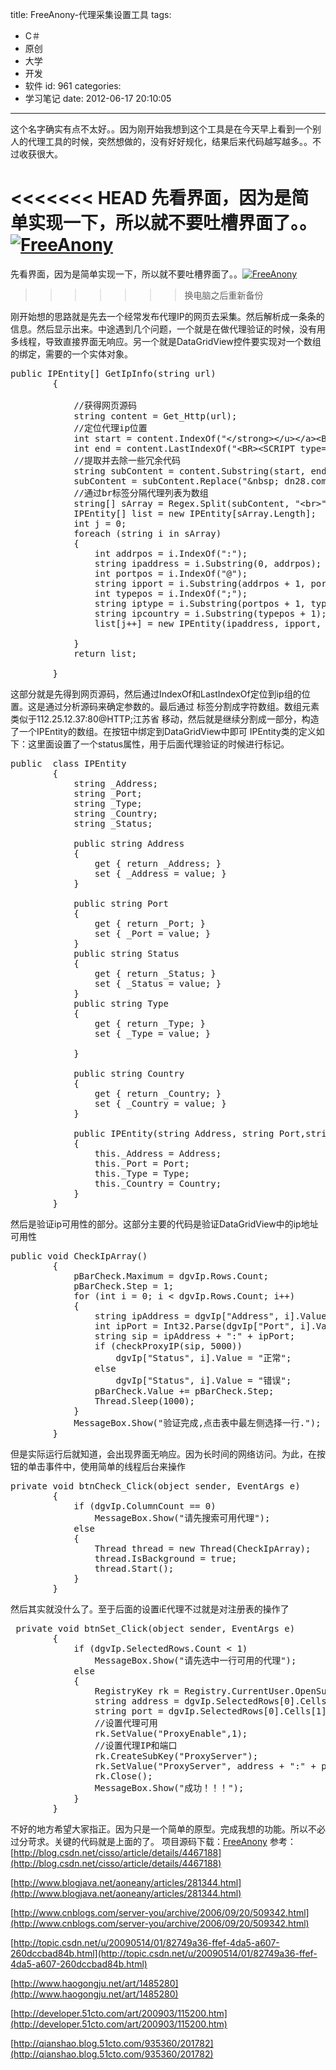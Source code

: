 title: FreeAnony-代理采集设置工具
tags:
  - C＃
  - 原创
  - 大学
  - 开发
  - 软件
id: 961
categories:
  - 学习笔记
date: 2012-06-17 20:10:05
---

这个名字确实有点不太好。。因为刚开始我想到这个工具是在今天早上看到一个别人的代理工具的时候，突然想做的，没有好好规化，结果后来代码越写越多。。不过收获很大。

<<<<<<< HEAD
先看界面，因为是简单实现一下，所以就不要吐槽界面了。。[![]({{BASE_PATH}}/images/10c75978f904af3fc0eb8e9c41cf2a47d4d2545f.jpg "FreeAnony")](http://leaverimage.b0.upaiyun.com/23525_o.jpg)
=======
先看界面，因为是简单实现一下，所以就不要吐槽界面了。。[![](/images/10c75978f904af3fc0eb8e9c41cf2a47d4d2545f.jpg "FreeAnony")](http://leaverimage.b0.upaiyun.com/23525_o.jpg)
>>>>>>> 换电脑之后重新备份

刚开始想的思路就是先去一个经常发布代理IP的网页去采集。然后解析成一条条的信息。然后显示出来。中途遇到几个问题，一个就是在做代理验证的时候，没有用多线程，导致直接界面无响应。另一个就是DataGridView控件要实现对一个数组的绑定，需要的一个实体对象。
<pre class="lang:c# decode:true">public IPEntity[] GetIpInfo(string url)
        {

            //获得网页源码
            string content = Get_Http(url);
            //定位代理ip位置
            int start = content.IndexOf("&lt;/strong&gt;&lt;/u&gt;&lt;/a&gt;&lt;BR&gt;");
            int end = content.LastIndexOf("&lt;BR&gt;&lt;SCRIPT type=text/javascript&gt;");
            //提取并去除一些冗余代码
            string subContent = content.Substring(start, end - start).Substring(21);
            subContent = subContent.Replace("&amp;nbsp; dn28.com", "");
            //通过br标签分隔代理列表为数组
            string[] sArray = Regex.Split(subContent, "&lt;br&gt;", RegexOptions.IgnoreCase);
            IPEntity[] list = new IPEntity[sArray.Length];
            int j = 0;
            foreach (string i in sArray)
            {
                int addrpos = i.IndexOf(":");
                string ipaddress = i.Substring(0, addrpos);
                int portpos = i.IndexOf("@");
                string ipport = i.Substring(addrpos + 1, portpos - addrpos - 1);
                int typepos = i.IndexOf(";");
                string iptype = i.Substring(portpos + 1, typepos - portpos - 1);
                string ipcountry = i.Substring(typepos + 1);
                list[j++] = new IPEntity(ipaddress, ipport, iptype, ipcountry);

            }
            return list;

        }</pre>
这部分就是先得到网页源码，然后通过IndexOf和LastIndexOf定位到ip组的位置。这是通过分析源码来确定参数的。最后通过
标签分割成字符数组。数组元素类似于112.25.12.37:80@HTTP;江苏省 移动，然后就是继续分割成一部分，构造了一个IPEntity的数组。在按钮中绑定到DataGridView中即可
IPEntity类的定义如下：这里面设置了一个status属性，用于后面代理验证的时候进行标记。
<pre class="lang:c# decode:true">public  class IPEntity
        {
            string _Address;
            string _Port;
            string _Type;
            string _Country;
            string _Status;

            public string Address
            {
                get { return _Address; }
                set { _Address = value; }
            }

            public string Port
            {
                get { return _Port; }
                set { _Port = value; }
            }
            public string Status
            {
                get { return _Status; }
                set { _Status = value; }
            }
            public string Type
            {
                get { return _Type; }
                set { _Type = value; }

            }

            public string Country
            {
                get { return _Country; }
                set { _Country = value; }
            }

            public IPEntity(string Address, string Port,string Type,string Country)
            {
                this._Address = Address;
                this._Port = Port;
                this._Type = Type;
                this._Country = Country;
            }
        }</pre>
然后是验证ip可用性的部分。这部分主要的代码是验证DataGridView中的ip地址可用性
<pre class="lang:c# decode:true">public void CheckIpArray()
        {
            pBarCheck.Maximum = dgvIp.Rows.Count;
            pBarCheck.Step = 1;
            for (int i = 0; i &lt; dgvIp.Rows.Count; i++)
            {
                string ipAddress = dgvIp["Address", i].Value.ToString();
                int ipPort = Int32.Parse(dgvIp["Port", i].Value.ToString());
                string sip = ipAddress + ":" + ipPort;
                if (checkProxyIP(sip, 5000))
                    dgvIp["Status", i].Value = "正常";
                else
                    dgvIp["Status", i].Value = "错误";
                pBarCheck.Value += pBarCheck.Step;
                Thread.Sleep(1000);
            }
            MessageBox.Show("验证完成,点击表中最左侧选择一行.");
        }</pre>
但是实际运行后就知道，会出现界面无响应。因为长时间的网络访问。为此，在按钮的单击事件中，使用简单的线程后台来操作
<pre class="lang:c# decode:true">private void btnCheck_Click(object sender, EventArgs e)
        {
            if (dgvIp.ColumnCount == 0)
                MessageBox.Show("请先搜索可用代理");
            else
            {
                Thread thread = new Thread(CheckIpArray);
                thread.IsBackground = true;
                thread.Start();
            }
        }</pre>
然后其实就没什么了。至于后面的设置iE代理不过就是对注册表的操作了
<pre class="lang:c# decode:true"> private void btnSet_Click(object sender, EventArgs e)
        {
            if (dgvIp.SelectedRows.Count &lt; 1)
                MessageBox.Show("请先选中一行可用的代理");
            else
            {
                RegistryKey rk = Registry.CurrentUser.OpenSubKey(@"Software\Microsoft\Windows\CurrentVersion\Internet Settings", true);
                string address = dgvIp.SelectedRows[0].Cells[0].Value.ToString();
                string port = dgvIp.SelectedRows[0].Cells[1].Value.ToString();
                //设置代理可用 
                rk.SetValue("ProxyEnable",1);
                //设置代理IP和端口 
                rk.CreateSubKey("ProxyServer");
                rk.SetValue("ProxyServer", address + ":" + port);
                rk.Close();
                MessageBox.Show("成功！！！");
            }
        }</pre>
不好的地方希望大家指正。因为只是一个简单的原型。完成我想的功能。所以不必过分苛求。关键的代码就是上面的了。
项目源码下载：[FreeAnony](http://pan.baidu.com/share/link?shareid=172009&amp;uk=1493685990)
参考：
[http://blog.csdn.net/cisso/article/details/4467188](http://blog.csdn.net/cisso/article/details/4467188)

[http://www.blogjava.net/aoneany/articles/281344.html](http://www.blogjava.net/aoneany/articles/281344.html)

[http://www.cnblogs.com/server-you/archive/2006/09/20/509342.html](http://www.cnblogs.com/server-you/archive/2006/09/20/509342.html)

[http://topic.csdn.net/u/20090514/01/82749a36-ffef-4da5-a607-260dccbad84b.html](http://topic.csdn.net/u/20090514/01/82749a36-ffef-4da5-a607-260dccbad84b.html)

[http://www.haogongju.net/art/1485280](http://www.haogongju.net/art/1485280)

[http://developer.51cto.com/art/200903/115200.htm](http://developer.51cto.com/art/200903/115200.htm)

[http://qianshao.blog.51cto.com/935360/201782](http://qianshao.blog.51cto.com/935360/201782)